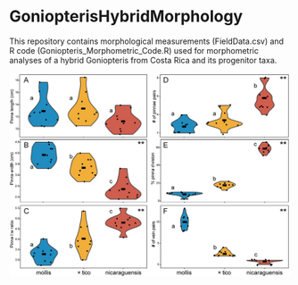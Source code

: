 # GoniopterisHybridMorphology

This repository contains morphological measurements (FieldData.csv) and R code (Goniopteris_Morphometric_Code.R) used for morphometric analyses of a hybrid Goniopteris from Costa Rica and its progenitor taxa. 

![Comparative morphology of hybrid Goniopteris and progenitor taxa](https://github.com/wtesto/GoniopterisHybridMorphology/blob/main/Morphometric_Plate.jpeg)
